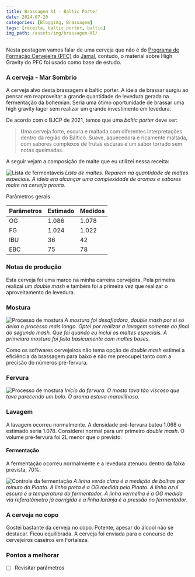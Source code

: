 ```yaml
---
title: Brassagem XI - Baltic Porter
date: 2024-07-20
categories: [Blogging, Brassagem]
tags: [receita, baltic porter, baltic]
img_path: /assets/img/brassagem-XI/
---
```


Nesta postagem vamos falar de uma cerveja que não é  do [Programa de Formação Cervejeira (PFC)](https://beerschool.com.br/programa-de-formacao-cervejeira-beer-school/) do [Jamal](https://www.instagram.com/jamal_awadallak/), contudo, o material sobre High Gravity do PFC foi usado como base de estudo.

### A cerveja - Mar Sombrio

A cerveja alvo desta brassagem é baltic porter. A ideia de brassar surgiu ao pensar em reaproveitar a grande quantidade de levedura gerada na fermentação da bohemian. Seria uma ótimo oportunidade de brassar uma high gravity lager sem realizar um grande investimento em levedura.

De acordo com o  BJCP de 2021, temos que uma *baltic porter* deve ser:

>  Uma cerveja forte, escura e maltada com diferentes interpretações dentro da região do Báltico. Suave, aquecedora e ricamente maltada, com sabores complexos de frutas escuras e um sabor torrado sem notas queimadas.

A seguir vejam a composição de malte que eu utilizei nessa receita:

![Lista de fermentáveis](fermentaveis.png)
_Lista de maltes. Reparem na quantidade de maltes especiais. A ideia era alcançar uma complexidade de aromas e sabores malte na cerveja pronta._

Parâmetros gerais

| Parâmetros | Estimado | Medidos |
|---|---|---|
| OG | 1.086 | 1.078 |
| FG | 1.024 | 1.022 |
| IBU | 36 | 42 |
| EBC | 75 | 78 |


### Notas de produção

Esta cerveja foi uma marco na minha carreira cervejeira. Pela primeira realizai um *double mash* e também foi a primeira vez que realizar o aproveitamento de levedura.

### Mostura

![Processo de mostura](mostura.jpg)
_A mostura foi desafiadora, *double mash* por si só deixa o processo mais longo. Optei por realizar a lavagem somente ao final do segundo mash. Que foi quando eu inclui os maltes especiais. A primeiara mostura foi feita basicamente com maltes bases._

Como os softwares cervejeiros não tema opção de *double mash* estimei a eficiência da brassagem para baixo e não me preocupei tanto com a precisão do números pré-fervura.

### Fervura

![Processo de mostura](fervura.jpg)
_Início da fervura. O mosto tava tão viscoso que tava parecendo um bolo. O aroma estava maravilhoso._


### Lavagem

A lavagem ocorreu normalmente. A densidade pré-fervura bateu 1.068 o estimado seria 1.078. Considerei normal para um primeiro *double mash*. O volume pré-fervura foi 2L menor que o previsto.

#### Fermentação

A fermentação ocorreu normalmente e a levedura atenuou dentro da faixa prevista, 70%.

![Controle da fermentação](fermentacao.png)
_A linha verde clara é a medição de bolhas por minuto do Plaato. A linha preta é a OG medida pelo Plaato. A linha azul escuro é a temperatura do fermentador. A linha vermelha é a OG medida via referatômetro já corrigida e a linha laranja é a pressão no fermentador._



### A cerveja no copo

Gostei bastante da cerveja no copo. Potente, apesar do álcool não se destacar. Ficou equilibrada. A cerveja foi enviada para o concurso de cervejeiros caseiros em Fortaleza.



### Pontos a melhorar

- [ ] Revisitar parâmetros
